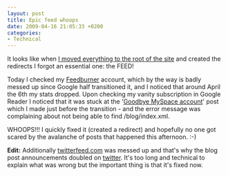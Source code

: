 ```yaml
---
layout: post
title: Epic feed whoops
date: 2009-04-16 21:05:33 +0200
categories:
- Technical
---
```

It looks like when <a href="http://www.rusiczki.net/2009/04/05/heading-into-the-straight-line/">I moved everything to the root of the site</a> and created the redirects I forgot an essential one: the FEED!

Today I checked my <a href="http://www.feedburner.com">Feedburner</a> account, which by the way is badly messed up since Google half transitioned it, and I noticed that around April the 6th my stats dropped. Upon checking my vanity subscription in Google Reader I noticed that it was stuck at the '<a href="http://www.rusiczki.net/2009/04/02/goodbye-myspace-account/">Goodbye MySpace account</a>' post which I made just before the transition - and the error message was complaining about not being able to find /blog/index.xml.

WHOOPS!!! I quickly fixed it (created a redirect) and hopefully no one got scared by the avalanche of posts that happened this afternoon. :-)

<strong>Edit:</strong> Additionally <a href="http://twitterfeed.com/">twitterfeed.com</a> was messed up and that's why the blog post announcements doubled on <a href="http://twitter.com">twitter</a>. It's too long and technical to explain what was wrong but the important thing is that it's fixed now.
